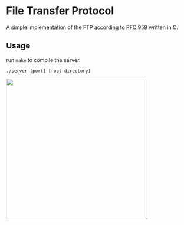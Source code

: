 
# File Transfer Protocol
A simple implementation of the FTP according to [RFC 959](http://www.faqs.org/rfcs/rfc959.html) written in C.

## Usage

run `make` to compile the server.

`./server [port] [root directory]`

<img src="https://i.imgur.com/CktaQuF.png" width="380">.
